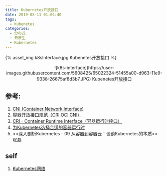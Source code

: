 ```yaml
---
title: Kubernetes开放接口
date: 2019-08-11 01:04:40
tags:
  - Kubenetes
categories:
  - 分布式 
  - 云原生
  - Kubernetes  
---
```


<p></p>
<!-- more -->

{% asset_img   k8sInterface.jpg  Kubenetes开放接口  %}


<div style="text-align: center;">
![k8s-interface](https://user-images.githubusercontent.com/5608425/65022324-51455a00-d963-11e9-9338-26675af8d3b7.JPG)  Kubenetes开放接口
</div>


## 参考:

1. [CNI (Container Network Interface)](https://feisky.xyz/kubernetes-handbook/network/cni/)
2. [容器开放接口规范（CRI OCI CNI）](https://www.jianshu.com/p/62e71584d1cb)
3. [CRI - Container Runtime Interface（容器运行时接口）](https://jimmysong.io/kubernetes-handbook/concepts/cri.html)
4. [为Kubernetes选择合适的容器运行时](https://mp.weixin.qq.com/s/sshrTSsUfqjja6g4-Lb42g)
7. <<深入剖析Kubernetes - 09  从容器到容器云：谈谈Kubernetes的本质>> 张磊

## self 
1. [Kubernetes网络](../../../../2019/08/23/k8sNetwork/)



